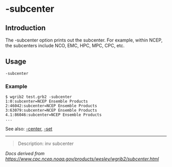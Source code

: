 # -subcenter

## Introduction

The -subcenter option prints out the subcenter.
For example, within NCEP, the subcenters include NCO, EMC, HPC, MPC, CPC, etc.

## Usage

```
-subcenter
```

### Example

```
$ wgrib2 test.grb2 -subcenter
1:0:subcenter=NCEP Ensemble Products
2:46042:subcenter=NCEP Ensemble Products
3:63079:subcenter=NCEP Ensemble Products
4.1:86046:subcenter=NCEP Ensemble Products
...
```

See also: [-center](./center.md),
[-set](./set.md)

---

> Description: inv subcenter

_Docs derived from <https://www.cpc.ncep.noaa.gov/products/wesley/wgrib2/subcenter.html>_

